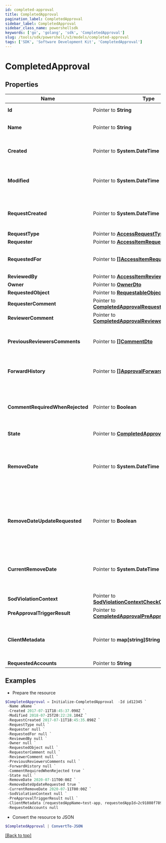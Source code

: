 ```yaml
---
id: completed-approval
title: CompletedApproval
pagination_label: CompletedApproval
sidebar_label: CompletedApproval
sidebar_class_name: powershellsdk
keywords: ['go', 'golang', 'sdk', 'CompletedApproval'] 
slug: /tools/sdk/powershell/v3/models/completed-approval
tags: ['SDK', 'Software Development Kit', 'CompletedApproval']
---
```



# CompletedApproval

## Properties

Name | Type | Description | Notes
------------ | ------------- | ------------- | -------------
**Id** |  Pointer to **String** | The approval id. | [optional] 
**Name** |  Pointer to **String** | The name of the approval. | [optional] 
**Created** |  Pointer to **System.DateTime** | When the approval was created. | [optional] 
**Modified** |  Pointer to **System.DateTime** | When the approval was modified last time. | [optional] 
**RequestCreated** |  Pointer to **System.DateTime** | When the access-request was created. | [optional] 
**RequestType** |  Pointer to [**AccessRequestType**](access-request-type) |  | [optional] 
**Requester** |  Pointer to [**AccessItemRequester**](access-item-requester) |  | [optional] 
**RequestedFor** |  Pointer to [**[]AccessItemRequestedFor**](access-item-requested-for) | Identities access was requested for. | [optional] 
**ReviewedBy** |  Pointer to [**AccessItemReviewedBy**](access-item-reviewed-by) |  | [optional] 
**Owner** |  Pointer to [**OwnerDto**](owner-dto) |  | [optional] 
**RequestedObject** |  Pointer to [**RequestableObjectReference**](requestable-object-reference) |  | [optional] 
**RequesterComment** |  Pointer to [**CompletedApprovalRequesterComment**](completed-approval-requester-comment) |  | [optional] 
**ReviewerComment** |  Pointer to [**CompletedApprovalReviewerComment**](completed-approval-reviewer-comment) |  | [optional] 
**PreviousReviewersComments** |  Pointer to [**[]CommentDto**](comment-dto) | The history of the previous reviewers comments. | [optional] 
**ForwardHistory** |  Pointer to [**[]ApprovalForwardHistory**](approval-forward-history) | The history of approval forward action. | [optional] 
**CommentRequiredWhenRejected** |  Pointer to **Boolean** | When true the rejector has to provide comments when rejecting | [optional] [default to $false]
**State** |  Pointer to [**CompletedApprovalState**](completed-approval-state) |  | [optional] 
**RemoveDate** |  Pointer to **System.DateTime** | The date the role or access profile is no longer assigned to the specified identity. | [optional] 
**RemoveDateUpdateRequested** |  Pointer to **Boolean** | If true, then the request was to change the remove date or sunset date. | [optional] [default to $false]
**CurrentRemoveDate** |  Pointer to **System.DateTime** | The remove date or sunset date that was assigned at the time of the request. | [optional] 
**SodViolationContext** |  Pointer to [**SodViolationContextCheckCompleted**](sod-violation-context-check-completed) |  | [optional] 
**PreApprovalTriggerResult** |  Pointer to [**CompletedApprovalPreApprovalTriggerResult**](completed-approval-pre-approval-trigger-result) |  | [optional] 
**ClientMetadata** |  Pointer to **map[string]String** | Arbitrary key-value pairs provided during the request. | [optional] 
**RequestedAccounts** |  Pointer to **String** |  | [optional] 

## Examples

- Prepare the resource
```powershell
$CompletedApproval = Initialize-CompletedApproval  -Id id12345 `
 -Name aName `
 -Created 2017-07-11T18:45:37.098Z `
 -Modified 2018-07-25T20:22:28.104Z `
 -RequestCreated 2017-07-11T18:45:35.098Z `
 -RequestType null `
 -Requester null `
 -RequestedFor null `
 -ReviewedBy null `
 -Owner null `
 -RequestedObject null `
 -RequesterComment null `
 -ReviewerComment null `
 -PreviousReviewersComments null `
 -ForwardHistory null `
 -CommentRequiredWhenRejected true `
 -State null `
 -RemoveDate 2020-07-11T00:00Z `
 -RemoveDateUpdateRequested true `
 -CurrentRemoveDate 2020-07-11T00:00Z `
 -SodViolationContext null `
 -PreApprovalTriggerResult null `
 -ClientMetadata {requestedAppName=test-app, requestedAppId=2c91808f7892918f0178b78da4a305a1} `
 -RequestedAccounts null
```

- Convert the resource to JSON
```powershell
$CompletedApproval | ConvertTo-JSON
```


[[Back to top]](#) 

